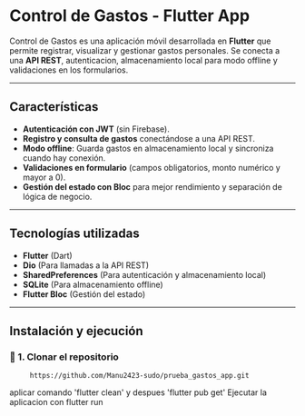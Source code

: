 # Control de Gastos - Flutter App  

Control de Gastos es una aplicación móvil desarrollada en **Flutter** que permite registrar, visualizar y gestionar gastos personales. Se conecta a una **API REST**, autenticacion, almacenamiento local para modo offline y validaciones en los formularios.

---

##  Características
-  **Autenticación con JWT** (sin Firebase).
-  **Registro y consulta de gastos** conectándose a una API REST.
-  **Modo offline**: Guarda gastos en almacenamiento local y sincroniza cuando hay conexión.
-  **Validaciones en formulario** (campos obligatorios, monto numérico y mayor a 0).
-  **Gestión del estado con Bloc** para mejor rendimiento y separación de lógica de negocio.

---

##  Tecnologías utilizadas
- **Flutter** (Dart)
- **Dio** (Para llamadas a la API REST)
- **SharedPreferences** (Para autenticación y almacenamiento local)
- **SQLite** (Para almacenamiento offline)
- **Flutter Bloc** (Gestión del estado)

---

##  Instalación y ejecución

### 🔹 1. Clonar el repositorio
```
     https://github.com/Manu2423-sudo/prueba_gastos_app.git
```
aplicar comando 'flutter clean' y despues 'flutter pub get'
Ejecutar la aplicacion con flutter run 
